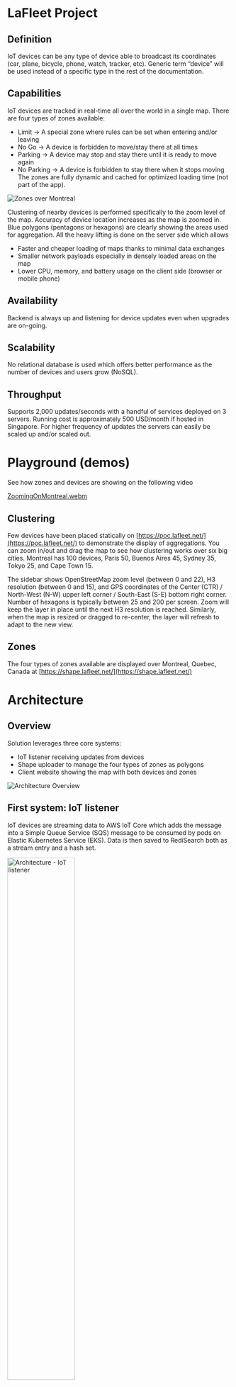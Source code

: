 # LaFleet Project #

## Definition ##

IoT devices can be any type of device able to broadcast its coordinates (car, plane, bicycle, phone, watch, tracker, etc). Generic term “device” will be used instead of a specific type in the rest of the documentation.

## Capabilities ##

IoT devices are tracked in real-time all over the world in a single map. There are four types of zones available:
* Limit -> A special zone where rules can be set when entering and/or leaving
* No Go -> A device is forbidden to move/stay there at all times
* Parking -> A device may stop and stay there until it is ready to move again
* No Parking -> A device is forbidden to stay there when it stops moving
The zones are fully dynamic and cached for optimized loading time (not part of the app).

![Zones over Montreal](images/ZonesOverMontreal.png)

Clustering of nearby devices is performed specifically to the zoom level of the map. Accuracy of device location increases as the map is zoomed in. Blue polygons (pentagons or hexagons) are clearly showing the areas used for aggregation. All the heavy lifting is done on the server side which allows
* Faster and cheaper loading of maps thanks to minimal data exchanges
* Smaller network payloads especially in densely loaded areas on the map
* Lower CPU, memory, and battery usage on the client side (browser or mobile phone)

## Availability ##

Backend is always up and listening for device updates even when upgrades are on-going.

## Scalability ##

No relational database is used which offers better performance as the number of devices and users grow (NoSQL).

## Throughput ##

Supports 2,000 updates/seconds with a handful of services deployed on 3 servers. Running cost is approximately 500 USD/month if hosted in Singapore. For higher frequency of updates the servers can easily be scaled up and/or scaled out.

# Playground (demos) #

See how zones and devices are showing on the following video

[ZoomingOnMontreal.webm](https://user-images.githubusercontent.com/11489323/193529798-a8364f15-6693-4aa7-bbb9-97293cd88ea4.webm)


## Clustering ##

Few devices have been placed statically on [https://poc.lafleet.net/](https://poc.lafleet.net/) to demonstrate the display of aggregations. You can zoom in/out and drag the map to see how clustering works over six big cities. Montreal has 100 devices, Paris 50, Buenos Aires 45, Sydney 35, Tokyo 25, and Cape Town 15.

The sidebar shows OpenStreetMap zoom level (between 0 and 22), H3 resolution (between 0 and 15), and GPS coordinates of the Center (CTR) / North-West (N-W) upper left corner / South-East (S-E) bottom right corner. Number of hexagons is typically between 25 and 200 per screen. Zoom will keep the layer in place until the next H3 resolution is reached. Similarly, when the map is resized or dragged to re-center, the layer will refresh to adapt to the new view.

## Zones ##

The four types of zones available are displayed over Montreal, Quebec, Canada at [https://shape.lafleet.net/](https://shape.lafleet.net/)


# Architecture #

## Overview ##

Solution leverages three core systems:
* IoT listener receiving updates from devices
* Shape uploader to manage the four types of zones as polygons
* Client website showing the map with both devices and zones

![Architecture Overview](images/Architecture-Overview.png)

## First system: IoT listener ##

IoT devices are streaming data to AWS IoT Core which adds the message into a Simple Queue Service (SQS) message to be consumed by pods on Elastic Kubernetes Service (EKS). Data is then saved to RediSearch both as a stream entry and a hash set.

<img src="images/Architecture-iot-listener.png" width=55% height=55% alt="Architecture - IoT listener" />

## Second system: Shape uploader ##

A simple web form in a Lambda is served by AWS API Gateway. Once submitted, the payload is uploaded to S3 buckets dedicated to store shapes. A notification to SQS is sent when an object is stored. A service consumes the message and saves the shape data into Redis as a json entry.

<img src="images/Architecture-shape-uploader.png" width=40% height=40% alt="Architecture - Shape uploader" />

## Third system: Client website ##

The React single-page application (SPA) website is stored on Simple Storage Service (S3) and served via CloudFront content delivery network (CDN). Dynamic content like devices, zones, and statistics is going through the EKS cluster via an Elastic Load Balancer (ELB) to query RediSearch by dedicated services.

<img src="images/Architecture-client-website.png" width=70% height=70% alt="Architecture - Client website" />

## Security ##

* CloudFront with Shield redirects HTTP requests to HTTPS TLS 1.2
* NAT Gateway on the EKS cluster protects the VPC from unintended external calls
* IAM roles and policies are used to restrict rights

## Data ##

RediSearch performance is great for both reads and writes and comes with much needed features [https://redis.io/docs/stack/search/](https://redis.io/docs/stack/search/)
* Primary and secondary indexing
* Full-text indexing of multiple fields
* Multi-fields queries
* Aggregation

 Which are built on top of Redis basic features [https://redis.io/](https://redis.io/)
* In-memory data structures like hashes (to store the latest information of the device) and streams (to store history of GPS coordinates over time).
* Geo-filtering using Redis own geo commands
* Persistence of all writes to permanent storage
* Clustering for horizontal scalability with hash-based sharding
* High availability with automatic failover
* Publish/Subscribe messaging paradigm
* And many more…


# Tech Stack #

* Mock device is based on IoT Device SDK for JavaScript v2
* IoT Core is the entry point for devices sending messages to SQS
* Command line tool eksctl builds the EKS cluster
* Dockerized Node.js services written in TypeScript on EKS
* Dockerized waitress & flask performance analysis in Python running on EKS
* React Single Page Application (SPA) is hosted on S3 and exposed by CloudFront
* Redisearch and RedisJSON for storing and indexing geospatial data
* API Gateway serves basic html pages to manage shapes for zones
* CI/CD pipelines with CodeCommit, CodeBuild, and CodePipeline
* Docker images stored in Elastic Container Registry (ECR)
* Manual deployment is done via kubectl when needed
* It is worth noting that 2000 updates/second
    * 1x c6i.large for CPU demanding services
    * 2x t3.medium for normal services


# How To #

## Deploy ##

Instructions to replicate the solution on your AWS account are available in project [https://github.com/Ducharme/infraAsCodeCdk](https://github.com/Ducharme/infraAsCodeCdk) which will pull all dependencies automatically. Deployment with  Cloud Development Kit (CDK) requires only a few simple steps in your AWS account. The whole process should take less than one hour. Source code under MIT license is available on github
* [https://github.com/Ducharme/reactFrontend](https://github.com/Ducharme/reactFrontend)
* [https://github.com/Ducharme/mockIotGpsDeviceAwsSdkV2](https://github.com/Ducharme/mockIotGpsDeviceAwsSdkV2)
* [https://github.com/Ducharme/sqsDeviceConsumerToRedisearch](https://github.com/Ducharme/sqsDeviceConsumerToRedisearch)
* [https://github.com/Ducharme/sqsShapeConsumerToRedisearch](https://github.com/Ducharme/sqsShapeConsumerToRedisearch)
* [https://github.com/Ducharme/redisearchQueryClient](https://github.com/Ducharme/redisearchQueryClient)
* [https://github.com/Ducharme/redisPerformanceAnalyticsPy](https://github.com/Ducharme/redisPerformanceAnalyticsPy)
* [https://github.com/Ducharme/infraAsCodeCdk](https://github.com/Ducharme/infraAsCodeCdk)

## Create a shape ##

Draw a shape on [https://observablehq.com/@claude-ducharme/h3-drawing-on-mapbox](https://observablehq.com/@claude-ducharme/h3-drawing-on-mapbox) and copy the shape printed under “Select the polygon to display” to [https://observablehq.com/@claude-ducharme/prepare-shapes](https://observablehq.com/@claude-ducharme/prepare-shapes) text box for adding mandatory properties to the shape. Copy the output for the next step.

## Upload a shape to the backend ##

Find the link to the webpage in the AWS account under CloudFormation / Stacks / LaFleet-ShapeStack / Outputs / UploadShapeLink. Format is [https://&lt;random&gt;.execute-api.&lt;region&gt;.amazonaws.com/upload-shape](https://&lt;random&gt;.execute-api.&lt;region&gt;.amazonaws.com/upload-shape). Paste the shape to the text box and click the “Submit” button. Next page will show “File uploaded successfully to s3://&lt;bucketName&gt;/&lt;objectKey&gt;” or the error if the operation failed.
